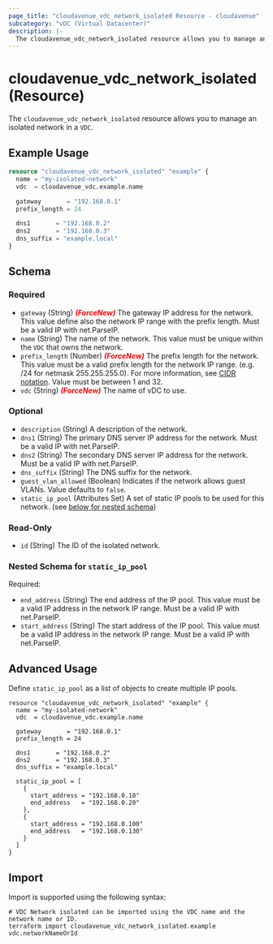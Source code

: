 ```yaml
---
page_title: "cloudavenue_vdc_network_isolated Resource - cloudavenue"
subcategory: "vDC (Virtual Datacenter)"
description: |-
  The cloudavenue_vdc_network_isolated resource allows you to manage an isolated network in a VDC.
---
```


# cloudavenue_vdc_network_isolated (Resource)

The `cloudavenue_vdc_network_isolated` resource allows you to manage an isolated network in a `VDC`.

## Example Usage

```terraform
resource "cloudavenue_vdc_network_isolated" "example" {
  name = "my-isolated-network"
  vdc  = cloudavenue_vdc.example.name

  gateway       = "192.168.0.1"
  prefix_length = 24

  dns1       = "192.168.0.2"
  dns2       = "192.168.0.3"
  dns_suffix = "example.local"
}
```

<!-- schema generated by tfplugindocs -->
## Schema

### Required

- `gateway` (String) <i style="color:red;font-weight: bold">(ForceNew)</i> The gateway IP address for the network. This value define also the network IP range with the prefix length. Must be a valid IP with net.ParseIP.
- `name` (String) The name of the network. This value must be unique within the `VDC` that owns the network.
- `prefix_length` (Number) <i style="color:red;font-weight: bold">(ForceNew)</i> The prefix length for the network. This value must be a valid prefix length for the network IP range. (e.g. /24 for netmask 255.255.255.0). For more information, see [CIDR notation](https://en.wikipedia.org/wiki/Classless_Inter-Domain_Routing). Value must be between 1 and 32.
- `vdc` (String) <i style="color:red;font-weight: bold">(ForceNew)</i> The name of vDC to use.

### Optional

- `description` (String) A description of the network.
- `dns1` (String) The primary DNS server IP address for the network. Must be a valid IP with net.ParseIP.
- `dns2` (String) The secondary DNS server IP address for the network. Must be a valid IP with net.ParseIP.
- `dns_suffix` (String) The DNS suffix for the network.
- `guest_vlan_allowed` (Boolean) Indicates if the network allows guest VLANs. Value defaults to `false`.
- `static_ip_pool` (Attributes Set) A set of static IP pools to be used for this network. (see [below for nested schema](#nestedatt--static_ip_pool))

### Read-Only

- `id` (String) The ID of the isolated network.

<a id="nestedatt--static_ip_pool"></a>
### Nested Schema for `static_ip_pool`

Required:

- `end_address` (String) The end address of the IP pool. This value must be a valid IP address in the network IP range. Must be a valid IP with net.ParseIP.
- `start_address` (String) The start address of the IP pool. This value must be a valid IP address in the network IP range. Must be a valid IP with net.ParseIP.

## Advanced Usage

Define `static_ip_pool` as a list of objects to create multiple IP pools.

```hcl
resource "cloudavenue_vdc_network_isolated" "example" {
  name = "my-isolated-network"
  vdc  = cloudavenue_vdc.example.name

  gateway       = "192.168.0.1"
  prefix_length = 24

  dns1       = "192.168.0.2"
  dns2       = "192.168.0.3"
  dns_suffix = "example.local"

  static_ip_pool = [
    {
      start_address = "192.168.0.10"
      end_address   = "192.168.0.20"
    },
    {
      start_address = "192.168.0.100"
      end_address   = "192.168.0.130"
    }
  ]
}

```

## Import

Import is supported using the following syntax:
```shell
# VDC Network isolated can be imported using the VDC name and the network name or ID.
terraform import cloudavenue_vdc_network_isolated.example vdc.networkNameOrId
```
